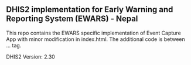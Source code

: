 ## DHIS2 implementation for Early Warning and Reporting System (EWARS) - Nepal

This repo contains the EWARS specific implementation of Event Capture App with minor modification in index.html.
The additional code is between <!-- EWARS Specific implementation -->... <!-- end of EWARS Specific implementation --> tag.

DHIS2 Version: 2.30
